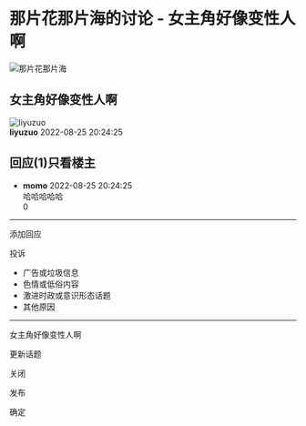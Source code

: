 # 那片花那片海的讨论 - 女主角好像变性人啊

![那片花那片海](https://img3.doubanio.com/view/photo/s_ratio_poster/public/p2561285283.jpg)

## 女主角好像变性人啊

![liyuzuo](https://img3.doubanio.com/img/files/file-1609845567.png)  
**liyuzuo** 2022-08-25 20:24:25

## 回应(1)只看楼主

-   **momo** 2022-08-25 20:24:25  
    哈哈哈哈哈  
    0

---

添加回应

投诉

-   广告或垃圾信息
-   色情或低俗内容
-   激进时政或意识形态话题
-   其他原因

--- 

女主角好像变性人啊

更新话题

关闭

发布

确定